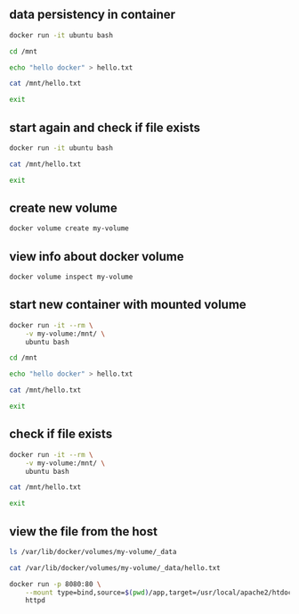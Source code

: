 ## data persistency in container

```sh
docker run -it ubuntu bash
```

```sh
cd /mnt
```

```sh
echo "hello docker" > hello.txt
```

```sh
cat /mnt/hello.txt
```

```sh
exit
```

## start again and check if file exists

```sh
docker run -it ubuntu bash
```

```sh
cat /mnt/hello.txt
```

```sh
exit
```

## create new volume

```sh
docker volume create my-volume
```

## view info about docker volume

```sh
docker volume inspect my-volume
```

## start new container with mounted volume

```sh
docker run -it --rm \
    -v my-volume:/mnt/ \
    ubuntu bash
```

```sh
cd /mnt
```

```sh
echo "hello docker" > hello.txt
```

```sh
cat /mnt/hello.txt
```

```sh
exit
```

## check if file exists

```sh
docker run -it --rm \
    -v my-volume:/mnt/ \
    ubuntu bash
```

```sh
cat /mnt/hello.txt
```

```sh
exit
```

## view the file from the host

```sh
ls /var/lib/docker/volumes/my-volume/_data
```

```sh
cat /var/lib/docker/volumes/my-volume/_data/hello.txt
```

```sh
docker run -p 8080:80 \
    --mount type=bind,source=$(pwd)/app,target=/usr/local/apache2/htdocs/ \
    httpd
```
